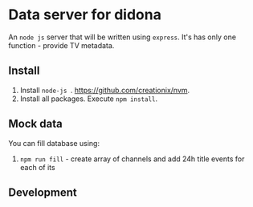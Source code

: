 # Data server for didona

An `node js` server that will be written using `express`. It's has only one function - provide TV metadata.

## Install
1. Install `node-js `. https://github.com/creationix/nvm.
2. Install all packages. Execute `npm install`.

## Mock data
You can fill database using:
1. `npm run fill` - create array of channels and add 24h title events for each of its

## Development

